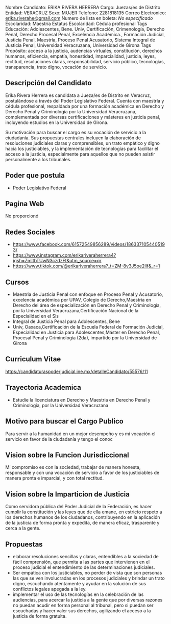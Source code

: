 Nombre Candidato: ERIKA RIVERA HERRERA
Cargo: Juezas/es de Distrito
Entidad: VERACRUZ
Sexo: MUJER
Telefono: 2281818135
Correo Electronico: erika.riverahe@gmail.com
Numero de lista en boleta: *No especificado*
Escolaridad: Maestría
Estatus Escolaridad: Cédula profesional
Tags Educación: Adolescentes, Bene. Univ, Certificación, Crimenología, Derecho Penal, Derecho Procesal Penal, Excelencia Académica., Formación Judicial, Justicia Penal, Maestría, Proceso Penal Acusatorio, Sistema Integral de Justicia Penal, Universidad Veracruzana, Universidad de Girona
Tags Propósito: acceso a la justicia, audencias virtuales, constitución, derechos humanos, eficiencia, empatía, honestidad, imparcialidad, justicia, leyes, rectitud, resoluciones claras, responsabilidad, servicio público, tecnologías, transparencia, trato digno, vocación de servicio.


## Descripción del Candidato 

Erika Rivera Herrera es candidata a Jueza/es de Distrito en Veracruz, postulándose a través del Poder Legislativo Federal. Cuenta con maestría y cédula profesional, respaldada por una formación académica en Derecho y Derecho Penal y Criminología por la Universidad Veracruzana, complementada por diversas certificaciones y másteres en justicia penal, incluyendo estudios en la Universidad de Girona.

Su motivación para buscar el cargo es su vocación de servicio a la ciudadanía. Sus propuestas centrales incluyen la elaboración de resoluciones judiciales claras y comprensibles, un trato empático y digno hacia los justiciables, y la implementación de tecnologías para facilitar el acceso a la justicia, especialmente para aquellos que no pueden asistir personalmente a los tribunales.


## Poder que postula

- Poder Legislativo Federal


## Pagina Web

No proporcionó


## Redes Sociales

- https://www.facebook.com/61572549856289/videos/1863371054405193/
- https://www.instagram.com/erikariveraherrera4?igsh=ZmltbTUwN3czdzFt&utm_source=qr
- https://www.tiktok.com/@erikariveraherrera?_t=ZM-8v3J5oe2llf&_r=1


## Cursos

- Maestria de Justicia Penal con enfoque en Proceso Penal y Acusatorio, excelencia académica por UPAV, Colegio de Derecho,Maestria en Derecho del área de especialización en Derecho Penal y Criminología, por la Universidad Veracruzana,Certificación Nacional de la Especialidad en el Sis
- Integral de Justicia Penal para Adolescentes, Bene
- Univ, Oaxaca,Certificación de la Escuela Federal de Formación Judicial, Especialidad en Justicia para Adolescentes,Máster en Derecho Penal, Procesal Penal y Criminología (2da), impartido por la Universidad de Girona


## Curriculum Vitae

https://candidaturaspoderjudicial.ine.mx/detalleCandidato/55576/11


## Trayectoria Academica

- Estudie la licenciatura en Derecho y Maestria en Derecho Penal y Criminología, por la Universidad Veracruzana


## Motivo para buscar el Cargo Publico

Para servir a la humanidad en un mejor desempeño y es mi vocación el servicio en favor de la ciudadanía y tengo el conoc


## Vision sobre la Funcion Jurisdiccional

Mi compromiso es con la sociedad, trabajar de manera honesta, responsable y con una vocación de servicio a favor de los justiciables de manera pronta e imparcial, y con total rectitud.


## Vision sobre la Imparticion de Justicia

Como servidora pública del Poder Judicial de la Federación, es hacer cumplir la constitución y las leyes que de ella emane, en estricto respeto a los derechos humanos de los ciudadanos, contribuyendo en la aplicación de la justicia de forma pronta y expedita, de manera eficaz, trasparente y cerca a la gente.


## Propuestas

- elaborar resoluciones sencillas y claras, entendibles a la sociedad de fácil comprensión, que permita a las partes que intervienen en el proceso judicial el entendimiento de las determinaciones judiciales.
- Ser empática con los justiciables, no perder de vista que son personas las que se ven involucradas en los procesos judiciales y brindar un trato digno, escuchando atentamente y ayudar en la solución de sus conflictos legales apegada a la ley.
- implementar el uso de las tecnologías en la celebración de las audiencias, para acercar la justicia a la gente que por diversas razones no puedan acudir en forma personal al tribunal, pero si puedan ser escuchadas y hacer valer sus derechos, agilizando el acceso a la justicia de forma gratuita.

